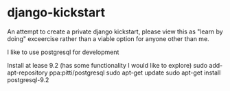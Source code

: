 django-kickstart
================

An attempt to create a private django kickstart, please view this as "learn by doing" exceercise rather than a viable option for anyone other than me.

I like to use postgresql for development

Install at lease 9.2 (has some functionality I would like to explore)
sudo add-apt-repository ppa:pitti/postgresql
sudo apt-get update
sudo apt-get install postgresql-9.2